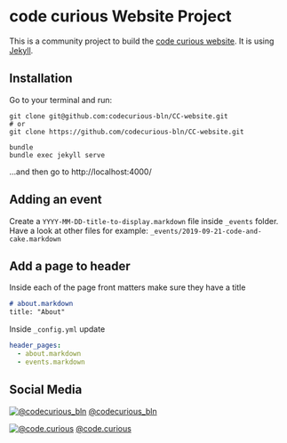 # code curious Website Project

This is a community project to build the [code curious website](https://codecurious-bln.github.io/CC-website/). It is using [Jekyll](https://jekyllrb.com).

## Installation

Go to your terminal and run:

    git clone git@github.com:codecurious-bln/CC-website.git
    # or
    git clone https://github.com/codecurious-bln/CC-website.git

    bundle
    bundle exec jekyll serve

…and then go to http://localhost:4000/

## Adding an event

Create a `YYYY-MM-DD-title-to-display.markdown` file inside `_events` folder. Have a look at other files for example: `_events/2019-09-21-code-and-cake.markdown`

## Add a page to header
Inside each of the page front matters make sure they have a title
```markdown
# about.markdown
title: "About"
```
Inside `_config.yml` update
```yaml
header_pages:
  - about.markdown
  - events.markdown
```

## Social Media

[![@codecurious_bln](https://imgur.com/c8T4FEm.png)](https://twitter.com/codecurious_bln) [@codecurious_bln](https://twitter.com/codecurious_bln)

[![@code.curious](https://imgur.com/z11KUEi.png)](https://www.instagram.com/code.curious/) [@code.curious](https://www.instagram.com/code.curious/)
